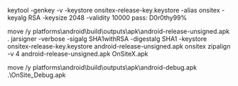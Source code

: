 keytool -genkey -v -keystore onsitex-release-key.keystore -alias onsitex -keyalg RSA -keysize 2048 -validity 10000
pass: D0r0thy99%

move /y platforms\android\build\outputs\apk\android-release-unsigned.apk .
jarsigner -verbose -sigalg SHA1withRSA -digestalg SHA1 -keystore onsitex-release-key.keystore android-release-unsigned.apk onsitex
zipalign -v 4 android-release-unsigned.apk OnSiteX.apk

move /y platforms\android\build\outputs\apk\android-debug.apk .\OnSite_Debug.apk
 
